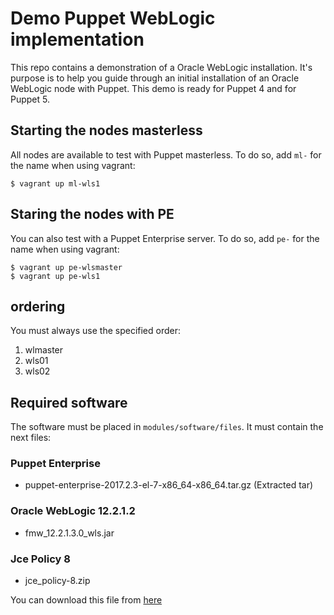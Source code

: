 # Demo Puppet WebLogic implementation

This repo contains a demonstration of a Oracle WebLogic installation. It's purpose is to help you guide through an initial installation of an Oracle WebLogic node with Puppet. This demo is ready for Puppet 4 and for Puppet 5.

## Starting the nodes masterless

All nodes are available to test with Puppet masterless. To do so, add `ml-` for the name when using vagrant:

```
$ vagrant up ml-wls1
```

## Staring the nodes with PE

You can also test with a Puppet Enterprise server. To do so, add `pe-` for the name when using vagrant:

```
$ vagrant up pe-wlsmaster
$ vagrant up pe-wls1
```

## ordering

You must always use the specified order:

1. wlmaster
2. wls01
2. wls02

## Required software

The software must be placed in `modules/software/files`. It must contain the next files:

### Puppet Enterprise
- puppet-enterprise-2017.2.3-el-7-x86_64-x86_64.tar.gz (Extracted tar)

### Oracle WebLogic 12.2.1.2
- fmw_12.2.1.3.0_wls.jar

### Jce Policy 8
- jce_policy-8.zip

You can download this file from
[here](http://support.oracle.com)
